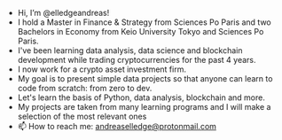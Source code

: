 - Hi, I’m @elledgeandreas!
- I hold a Master in Finance & Strategy from Sciences Po Paris and two Bachelors in Economy from Keio University Tokyo and Sciences Po Paris.
- I've been learning data analysis, data science and blockchain development while trading cryptocurrencies for the past 4 years.
- I now work for a crypto asset investment firm. 
- My goal is to present simple data projects so that anyone can learn to code from scratch: from zero to dev.
- Let's learn the basis of Python, data analysis, blockchain and more.
- My projects are taken from many learning programs and I will make a selection of the most relevant ones 
- 📫 How to reach me: andreaselledge@protonmail.com

<!---
elledgeandreas/elledgeandreas is a ✨ special ✨ repository because its `README.md` (this file) appears on your GitHub profile.
You can click the Preview link to take a look at your changes.
--->
